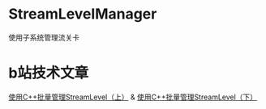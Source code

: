 # StreamLevelManager
使用子系统管理流关卡
# b站技术文章
[使用C++批量管理StreamLevel（上）](https://www.bilibili.com/read/cv26711191/) & [使用C++批量管理StreamLevel（下）](https://www.bilibili.com/read/cv26902189/)
